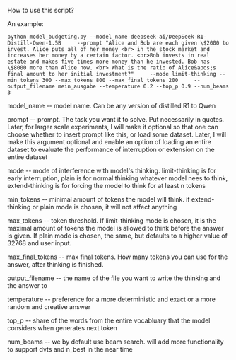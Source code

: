 How to use this script?

An example:

```
python model_budgeting.py --model_name deepseek-ai/DeepSeek-R1-Distill-Qwen-1.5B     --prompt "Alice and Bob are each given \$2000 to invest. Alice puts all of her money <br> in the stock market and increases her money by a certain factor. <br>Bob invests in real estate and makes five times more money than he invested. Bob has \$8000 more than Alice now. <br> What is the ratio of Alice&apos;s final amount to her initial investment?"     --mode limit-thinking --min_tokens 300 --max_tokens 800 --max_final_tokens 200     --output_filename mein_ausgabe --temperature 0.2 --top_p 0.9 --num_beams 3
```


model_name -- model name. Can be any version of distilled R1 to Qwen

prompt -- prompt. The task you want it to solve. Put necessarily in quotes. Later, for larger scale experiments, I will make it optional so that one can choose whether to insert prompt like this, or load some dataset. Later, I will make this argument optional and enable an option of loading an entire dataset to evaluate the performance of interruption or extension on the entire dataset

mode -- mode of interference with model's thinking. limit-thinking is for early interruption, plain is for normal thinking whatever model nees to think, extend-thinking is for forcing the model to think for at least n tokens

min_tokens -- minimal amount of tokens the model will think. if extend-thinking or plain mode is chosen, it will not affect anything

max_tokens -- token threshold. If limit-thinking mode is chosen, it is the maximal amount of tokens the model is allowed to think before the answer is given. If plain mode is chosen, the same, but defaults to a higher value of 32768 and user input.

max_final_tokens -- max final tokens. How many tokens you can use for the answer, after thinking is finished.
 
output_filename -- the name of the file you want to write the thinking and the answer to

temperature -- preference for a more deterministic and exact or a more random and creative answer

top_p -- share of the words from the entire vocabluary that the model considers when generates next token

num_beams -- we by default use beam search. will add more functionality to support dvts and n_best in the near time
